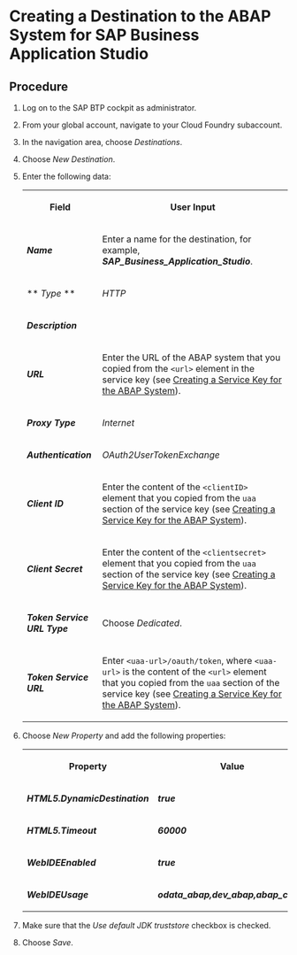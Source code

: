 <!-- loioe597948462fe45c98c10269bbe3603d6 -->

# Creating a Destination to the ABAP System for SAP Business Application Studio



<a name="loioe597948462fe45c98c10269bbe3603d6__steps_fn5_mv2_mmb"/>

## Procedure

1.  Log on to the SAP BTP cockpit as administrator.

2.  From your global account, navigate to your Cloud Foundry subaccount.

3.  In the navigation area, choose *Destinations*.

4.  Choose *New Destination*.

5.  Enter the following data:


    <table>
    <tr>
    <th>

    Field


    
    </th>
    <th>

    User Input


    
    </th>
    </tr>
    <tr>
    <td>

    ***Name***


    
    </td>
    <td>

    Enter a name for the destination, for example, ***SAP\_Business\_Application\_Studio***.


    
    </td>
    </tr>
    <tr>
    <td>

    ** *Type* **


    
    </td>
    <td>

     *HTTP* 


    
    </td>
    </tr>
    <tr>
    <td>

    ***Description***


    
    </td>
    <td>

     


    
    </td>
    </tr>
    <tr>
    <td>

    ***URL***


    
    </td>
    <td>

    Enter the URL of the ABAP system that you copied from the `<url>` element in the service key \(see [Creating a Service Key for the ABAP System](Creating_a_Service_Key_for_the_ABAP_System_7af8259.md)\).


    
    </td>
    </tr>
    <tr>
    <td>

    ***Proxy Type***


    
    </td>
    <td>

    *Internet*


    
    </td>
    </tr>
    <tr>
    <td>

    ***Authentication***


    
    </td>
    <td>

    *OAuth2UserTokenExchange​*


    
    </td>
    </tr>
    <tr>
    <td>

    ***Client ID***


    
    </td>
    <td>

    Enter the content of the `<clientID>` element that you copied from the `uaa` section of the service key \(see [Creating a Service Key for the ABAP System](Creating_a_Service_Key_for_the_ABAP_System_7af8259.md)\).


    
    </td>
    </tr>
    <tr>
    <td>

    ***Client Secret***


    
    </td>
    <td>

    Enter the content of the `<clientsecret>` element that you copied from the `uaa` section of the service key \(see [Creating a Service Key for the ABAP System](Creating_a_Service_Key_for_the_ABAP_System_7af8259.md)\).


    
    </td>
    </tr>
    <tr>
    <td>

    ***Token Service URL Type***


    
    </td>
    <td>

    Choose *Dedicated*.


    
    </td>
    </tr>
    <tr>
    <td>

    ***Token Service URL***


    
    </td>
    <td>

    Enter `<uaa-url>/oauth/token`, where `<uaa-url>` is the content of the `<url>` element that you copied from the `uaa` section of the service key \(see [Creating a Service Key for the ABAP System](Creating_a_Service_Key_for_the_ABAP_System_7af8259.md)\).


    
    </td>
    </tr>
    </table>
    
6.  Choose *New Property* and add the following properties:


    <table>
    <tr>
    <th>

    Property


    
    </th>
    <th>

    Value


    
    </th>
    </tr>
    <tr>
    <td>

    ***HTML5.DynamicDestination***


    
    </td>
    <td>

    ***true***


    
    </td>
    </tr>
    <tr>
    <td>

    ***HTML5.Timeout*​**


    
    </td>
    <td>

    ***60000***


    
    </td>
    </tr>
    <tr>
    <td>

    ***WebIDEEnabled***


    
    </td>
    <td>

    ***true***


    
    </td>
    </tr>
    <tr>
    <td>

    ***WebIDEUsage***


    
    </td>
    <td>

    ***odata\_abap,dev\_abap,abap\_cloud***


    
    </td>
    </tr>
    </table>
    
7.  Make sure that the *Use default JDK truststore* checkbox is checked.

8.  Choose *Save*.


